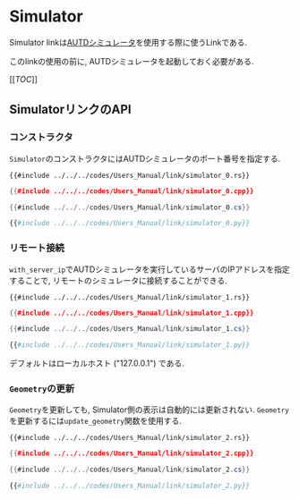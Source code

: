 # Simulator

Simulator linkは[AUTDシミュレータ](../../Simulator/simulator.md)を使用する際に使うLinkである.

このlinkの使用の前に, AUTDシミュレータを起動しておく必要がある.

[[_TOC_]]

## SimulatorリンクのAPI

### コンストラクタ

`Simulator`のコンストラクタにはAUTDシミュレータのポート番号を指定する.

```rust,should_panic,edition2021
{{#include ../../../codes/Users_Manual/link/simulator_0.rs}}
```

```cpp
{{#include ../../../codes/Users_Manual/link/simulator_0.cpp}}
```

```cs
{{#include ../../../codes/Users_Manual/link/simulator_0.cs}}
```

```python
{{#include ../../../codes/Users_Manual/link/simulator_0.py}}
```

### リモート接続

`with_server_ip`でAUTDシミュレータを実行しているサーバのIPアドレスを指定することで, リモートのシミュレータに接続することができる.

```rust,should_panic,edition2021
{{#include ../../../codes/Users_Manual/link/simulator_1.rs}}
```

```cpp
{{#include ../../../codes/Users_Manual/link/simulator_1.cpp}}
```

```cs
{{#include ../../../codes/Users_Manual/link/simulator_1.cs}}
```

```python
{{#include ../../../codes/Users_Manual/link/simulator_1.py}}
```


デフォルトはローカルホスト ("127.0.0.1") である.

### `Geometry`の更新

`Geometry`を更新しても, Simulator側の表示は自動的には更新されない.
`Geometry`を更新するには`update_geometry`関数を使用する.

```rust,should_panic,edition2021
{{#include ../../../codes/Users_Manual/link/simulator_2.rs}}
```

```cpp
{{#include ../../../codes/Users_Manual/link/simulator_2.cpp}}
```

```cs
{{#include ../../../codes/Users_Manual/link/simulator_2.cs}}
```

```python
{{#include ../../../codes/Users_Manual/link/simulator_2.py}}
```
